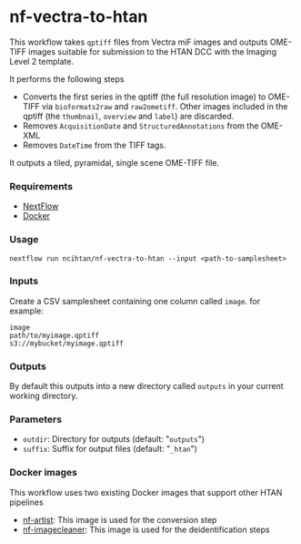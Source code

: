 # nf-vectra-to-htan

This workflow takes `qptiff` files from Vectra miF images and outputs OME-TIFF
images suitable for submission to the HTAN DCC with the Imaging Level 2 template.

It performs the following steps

- Converts the first series in the qptiff (the full resolution image) to OME-TIFF via `bioformats2raw` and `raw2ometiff`. Other images included in the qptiff (the `thumbnail`, `overview` and `label`) are discarded.
- Removes `AcquisitionDate` and `StructuredAnnotations` from the OME-XML
- Removes `DateTime` from the TIFF tags.

It outputs a tiled, pyramidal, single scene OME-TIFF file.

### Requirements

- [NextFlow](https://nextflow.io/)
- [Docker](https://docs.docker.com/engine/install/)

### Usage

```
nextflow run ncihtan/nf-vectra-to-htan --input <path-to-samplesheet>
```

### Inputs

Create a CSV samplesheet containing one column called `image`. for example:

```
image
path/to/myimage.qptiff
s3://mybucket/myimage.qptiff
```

### Outputs

By default this outputs into a new directory called `outputs` in your current working directory.

### Parameters

- `outdir`: Directory for outputs (default: "`outputs`")
- `suffix`: Suffix for output files (default: "`_htan`")

### Docker images

This workflow uses two existing Docker images that support other HTAN pipelines

- [nf-artist](https://github.com/Sage-Bionetworks-Workflows/nf-artist/pkgs/container/nf-artist): This image is used for the conversion step
- [nf-imagecleaner](https://github.com/ncihtan/nf-imagecleaner/pkgs/container/nf-imagecleaner/115612162?tag=latest): This image is used for the deidentification steps
